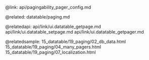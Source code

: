 
@link: api/pagingability_pager_config.md



@related:
	datatable/paging.md

@relatedapi:
	api/link/ui.datatable_getpage.md
    api/link/ui.datatable_setpage.md
    api/link/ui.datatable_getpager.md

@relatedsample:
	15_datatable/19_paging/02_db_data.html
	15_datatable/19_paging/04_many_pagers.html
	15_datatable/19_paging/07_localization.html